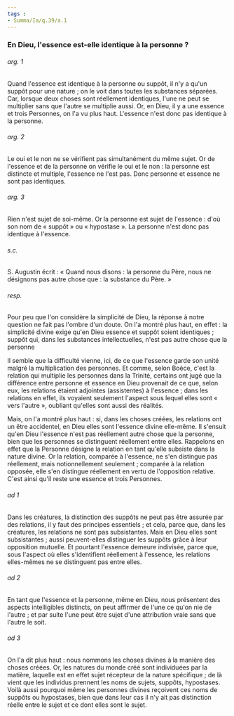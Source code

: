 ```yaml
---
tags : 
- Summa/Ia/q.39/a.1
---
```


### En Dieu, l'essence est-elle identique à la personne ?

###### arg. 1
Quand l'essence est identique à la personne ou suppôt, il n'y a qu'un suppôt pour une nature ; on le voit dans toutes les substances séparées. Car, lorsque deux choses sont réellement identiques, l'une ne peut se multiplier sans que l'autre se multiplie aussi. Or, en Dieu, il y a une essence et trois Personnes, on l'a vu plus haut. L'essence n'est donc pas identique à la personne. 

###### arg. 2
Le oui et le non ne se vérifient pas simultanément du même sujet. Or de l'essence et de la personne on vérifie le oui et le non : la personne est distincte et multiple, l'essence ne l'est pas. Donc personne et essence ne sont pas identiques. 

###### arg. 3
Rien n'est sujet de soi-même. Or la personne est sujet de l'essence : d'où son nom de « suppôt » ou « hypostase ». La personne n'est donc pas identique à l'essence. 

###### s.c.
S. Augustin écrit : « Quand nous disons : la personne du Père, nous ne désignons pas autre chose que : la substance du Père. » 

###### resp.
Pour peu que l'on considère la simplicité de Dieu, la réponse à notre question ne fait pas l'ombre d'un doute. On l'a montré plus haut, en effet : la simplicité divine exige qu'en Dieu essence et suppôt soient identiques ; suppôt qui, dans les substances intellectuelles, n'est pas autre chose que la personne 

Il semble que la difficulté vienne, ici, de ce que l'essence garde son unité malgré la multiplication des personnes. Et comme, selon Boèce, c'est la relation qui multiplie les personnes dans la Trinité, certains ont jugé que la différence entre personne et essence en Dieu provenait de ce que, selon eux, les relations étaient adjointes (assistentes) à l'essence ; dans les relations en effet, ils voyaient seulement l'aspect sous lequel elles sont « vers l'autre », oubliant qu'elles sont aussi des réalités. 

Mais, on l'a montré plus haut : si, dans les choses créées, les relations ont un être accidentel, en Dieu elles sont l'essence divine elle-même. Il s'ensuit qu'en Dieu l'essence n'est pas réellement autre chose que la personne, bien que les personnes se distinguent réellement entre elles. Rappelons en effet que la Personne désigne la relation en tant qu'elle subsiste dans la nature divine. Or la relation, comparée à l'essence, ne s'en distingue pas réellement, mais notionnellement seulement ; comparée à la relation opposée, elle s'en distingue réellement en vertu de l'opposition relative. C'est ainsi qu'il reste une essence et trois Personnes. 

###### ad 1
Dans les créatures, la distinction des suppôts ne peut pas être assurée par des relations, il y faut des principes essentiels ; et cela, parce que, dans les créatures, les relations ne sont pas subsistantes. Mais en Dieu elles sont subsistantes ; aussi peuvent-elles distinguer les suppôts grâce à leur opposition mutuelle. Et pourtant l'essence demeure indivisée, parce que, sous l'aspect où elles s'identifient réellement à l'essence, les relations elles-mêmes ne se distinguent pas entre elles. 

###### ad 2
En tant que l'essence et la personne, même en Dieu, nous présentent des aspects intelligibles distincts, on peut affirmer de l'une ce qu'on nie de l'autre ; et par suite l'une peut être sujet d'une attribution vraie sans que l'autre le soit. 

###### ad 3
On l'a dit plus haut : nous nommons les choses divines à la manière des choses créées. Or, les natures du monde créé sont individuées par la matière, laquelle est en effet sujet récepteur de la nature spécifique ; de là vient que les individus prennent les noms de sujets, suppôts, hypostases. Voilà aussi pourquoi même les personnes divines reçoivent ces noms de suppôts ou hypostases, bien que dans leur cas il n'y ait pas distinction réelle entre le sujet et ce dont elles sont le sujet. 



